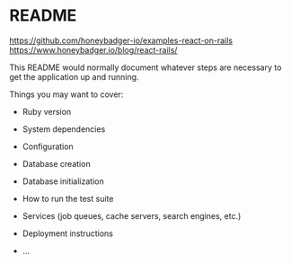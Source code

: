 # README

https://github.com/honeybadger-io/examples-react-on-rails
https://www.honeybadger.io/blog/react-rails/

This README would normally document whatever steps are necessary to get the
application up and running.

Things you may want to cover:

* Ruby version

* System dependencies

* Configuration

* Database creation

* Database initialization

* How to run the test suite

* Services (job queues, cache servers, search engines, etc.)

* Deployment instructions

* ...
